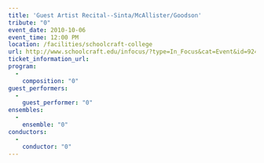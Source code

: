 ```yaml
---
title: 'Guest Artist Recital--Sinta/McAllister/Goodson'
tribute: "0"
event_date: 2010-10-06
event_time: 12:00 PM
location: /facilities/schoolcraft-college
url: http://www.schoolcraft.edu/infocus/?type=In_Focus&cat=Event&id=924
ticket_information_url: 
program: 
  -
    composition: "0"
guest_performers: 
  -
    guest_performer: "0"
ensembles: 
  -
    ensemble: "0"
conductors: 
  -
    conductor: "0"
---
```

